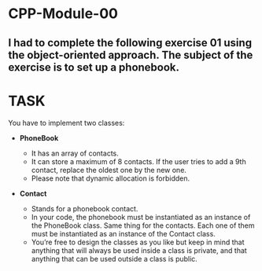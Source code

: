 # CPP-Module-00
I had to complete the following exercise 01 using the object-oriented approach. The subject of the exercise is to set up a phonebook. 
-------------------------------------------------------------------------------------------------------------------------------------
# TASK

You have to implement two classes:

- **PhoneBook**
  - It has an array of contacts.
  - It can store a maximum of 8 contacts. If the user tries to add a 9th contact, replace the oldest one by the new one.
  - Please note that dynamic allocation is forbidden.

- **Contact**
  - Stands for a phonebook contact.
  - In your code, the phonebook must be instantiated as an instance of the PhoneBook class. Same thing for the contacts. Each one of them must be instantiated as an instance of the Contact class.
  - You’re free to design the classes as you like but keep in mind that anything that will always be used inside a class is private, and that anything that can be used outside a class is public.

